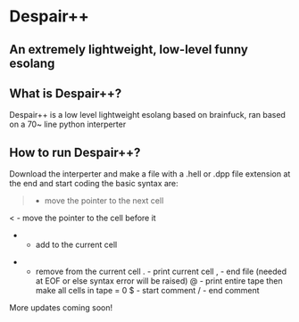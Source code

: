 # Despair++
## An extremely lightweight, low-level funny esolang

## What is Despair++?
Despair++ is a low level lightweight esolang based on brainfuck, ran based on a 70~ line python interperter

## How to run Despair++?
Download the interperter and make a file with a .hell or .dpp file extension at the end and start coding
the basic syntax are:

> - move the pointer to the next cell

< - move the pointer to the cell before it
+ - add to the current cell
- - remove from the current cell
. - print current cell
, - end file (needed at EOF or else syntax error will be raised)
@ - print entire tape then make all cells in tape = 0
$ - start comment
/ - end comment

More updates coming soon!

